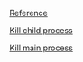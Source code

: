 [Reference](https://sebhastian.com/how-to-stop-node-server/)

[Kill child process](https://github.com/quanhieu/kill-child-process)

[Kill main process](https://github.com/quanhieu/kill-child-process/tree/http)